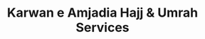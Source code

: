---
title: "Karwan e Amjadia Hajj & Umrah Services"
url: /karachi/karwan-e-amjadia-hajj-und-umrah-services/
shop: Reisebüro
---